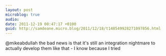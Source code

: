 ```yaml
---
layout: post
microblog: true
audio: 
date: 2011-12-19 00:47:17 +0100
guid: http://samdeane.micro.blog/2011/12/18/t148549928271097856.html
---
```

@mikeabdullah the bad news is that it's still an integration nightmare to actually develop them like that - I know because I tried
